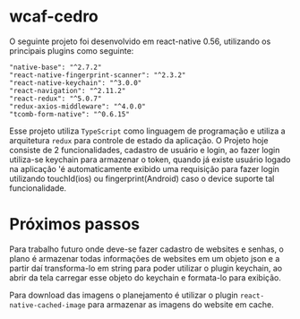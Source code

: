 # wcaf-cedro

O seguinte projeto foi desenvolvido em react-native 0.56, utilizando os principais plugins como seguinte:
```
"native-base": "^2.7.2"
"react-native-fingerprint-scanner": "^2.3.2"
"react-native-keychain": "^3.0.0"
"react-navigation": "^2.11.2"
"react-redux": "^5.0.7"
"redux-axios-middleware": "^4.0.0"
"tcomb-form-native": "^0.6.15"
```

Esse projeto utiliza ```TypeScript``` como linguagem de programação e utiliza a arquitetura ```redux``` para controle de estado da aplicação. O Projeto hoje consiste de 2 funcionalidades, cadastro de usuário e login, ao fazer login utiliza-se keychain para armazenar o token, quando já existe usuário logado na aplicação 'é automaticamente exibido uma requisição para fazer login utilizando touchId(ios) ou fingerprint(Android) caso o device suporte tal funcionalidade.

# Próximos passos

Para trabalho futuro onde deve-se fazer cadastro de websites e senhas, o plano é armazenar todas informações de websites em um objeto json e a partir daí transforma-lo em string para poder utilizar o plugin keychain, ao abrir da tela carregar esse objeto do keychain e formata-lo para exibição.

Para download das imagens o planejamento é utilizar o plugin ```react-native-cached-image``` para armazenar as imagens do website em cache.